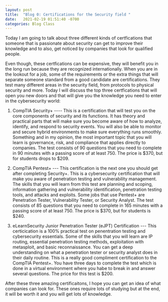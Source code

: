 ```yaml
---
layout: post
title:  "Blog 0: Certifications for the Security field "
date:   2021-02-19 01:51:40 -0700
categories: Blog Class
---
```


Today I am going to talk about three different kinds of certfications that someone that is passionate about security can get to improve their knowledge and to also, get noticed by companies that look for qualified people.


Even though, these certfications can be expensive, they will benefit you in the long run because they are recognized internationally. When you are in the lookout for a job, some of the requirements or the extra things that will separate someone standard from a good candidate are certifications. They test many different areas in the security field, from protocols to physical security and more. Today I will discuss the top three certfications that will open you new doors and that will give you the knowledge you need to enter in the cybersecurity world:

1) CompTIA Security+ ---- This is a certification that will test you on the core components of security and its functions. It has theory and practical parts that will make sure you become aware of how to analyze, identify, and respond to security events. You will also be able to monitor and secure hybrid environments to make sure everything runs smoothly. Something and in my opinion, the most important topic that you will learn is governance, risk, and compliance that applies directly to companies. The test consists of 90 questions that you need to complete in 90 minutes with a passing score of at least 750. The price is $370, but for students drops to $209.

2) CompTIA Pentest+ --- This certification is the next one you should get after completing Security+. This is a cybersecurity certification that will make you aware of penetration testing and vulnerability management. The skills that you will learn from this test are planning and scoping, information gathering and vulnerability identification, penetration testing tools, and attacks and exploits. Some jobs that use Pentest+ are Penetration Tester, Vulnerability Tester, or Security Analyst. The test consists of 85 questions that you need to complete in 165 minutes with a passing score of at least 750. The price is $370, but for students is $240.


3) eLearnSecurity Junior Penetration Tester (eJPT) Certification --- This certicication is a 100% practical test on penentration testing and cybersecurity essentials. Some of the skills that you will learn are IP routing, essential penetration testing methods, exploitation with metasploit, and basic reconnaissance. You can get a deep understanding on what a penetration tester or security analyst does in their daily routine. This is a really good compliment certification to the CompTIA Pentest+. You have three days to complete the test which is done in a virtual environment where you habe to break in and answer several questions. The price for this test is $200.



After these three amazing certificaitons, I hope you can get an idea of what companies can look for. These ones require lots of studying but at the end, it will be worth it and you will get lots of knowledge.
